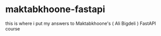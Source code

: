 # maktabkhoone-fastapi
this is where i put my answers to Maktabkhoone's ( Ali Bigdeli ) FastAPI course
